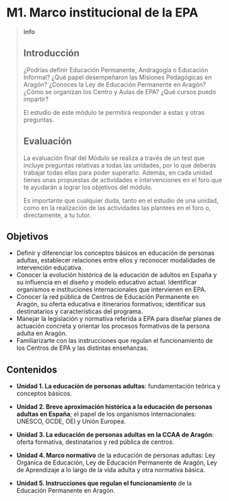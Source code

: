 # M1. Marco institucional de la EPA

> **info**
>
> ## **Introducción**
>
> ¿Podrías definir Educación Permanente, Andragogía o Educación Informal? ¿Qué papel desempeñaron las Misiones Pedagógicas en Aragón? ¿Conoces la Ley de Educación Permanente en Aragón? ¿Cómo se organizan los Centro y Aulas de EPA? ¿Qué cursos puedo impartir?
>
> El estudio de este módulo te permitirá responder a estas y otras preguntas.
>
> ## **Evaluación**
>
> La evaluación final del Módulo se realiza a través de un test que incluye preguntas relativas a todas las unidades, por lo que deberás trabajar todas ellas para poder superarlo. Además, en cada unidad tienes unas propuestas de actividades e intervenciones en el foro que te ayudarán a lograr los objetivos del módulo.
>
> Es importante que cualquier duda, tanto en el estudio de una unidad, como en la realización de las actividades las plantees en el foro o, directamente, a tu tutor.

## Objetivos

* Definir y diferenciar los conceptos básicos en educación de personas adultas, establecer relaciones entre ellos y reconocer modalidades de intervención educativa.
* Conocer la evolución histórica de la educación de adultos en España y su influencia en el diseño y modelo educativo actual. Identificar organismos e instituciones internacionales que intervienen en EPA.
* Conocer la red pública de Centros de Educación Permanente en Aragón, su oferta educativa e itinerarios formativos; identificar sus destinatarios y características del programa.
* Manejar la legislación y normativa referida a EPA para diseñar planes de actuación concreta y orientar los procesos formativos de la persona adulta en Aragón.
* Familiarizarte con las instrucciones que regulan el funcionamiento de los Centros de EPA y las distintas enseñanzas.

## Contenidos

* **Unidad 1. La educación de personas adultas**: fundamentación teórica y conceptos básicos.

* **Unidad 2. Breve aproximación histórica a la educación de personas adultas en España**; el papel de los organismos internacionales: UNESCO, OCDE, OEI y Unión Europea.

* **Unidad 3. La educación de personas adultas en la CCAA de Aragón**: oferta formativa, destinatarios y red pública de centros.

* **Unidad 4. Marco normativo** de la educación de personas adultas: Ley Orgánica de Educación, Ley de Educación Permanente de Aragón, Ley de Aprendizaje a lo largo de la vida adulta y otra normativa básica.

* **Unidad 5. Instrucciones que regulan el funcionamiento** de la Educación Permanente en Aragón.



